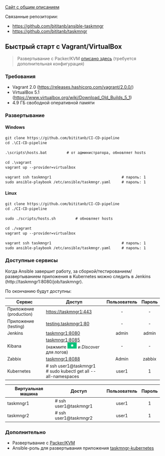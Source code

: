 [Сайт с общим описанием](https://bititanb.github.io/CI-CD-pipeline)

Связанные репозитории:
* https://github.com/bititanb/ansible-taskmngr
* https://github.com/bititanb/taskmngr

## Быстрый старт с Vagrant/VirtualBox
> Развертывание с Packer/KVM [описано здесь](./packer/) (требуется дополнительная конфигурация)

### Требования
* Vagrant 2.0 (https://releases.hashicorp.com/vagrant/2.0.0/)
* VirtualBox 5.1 (https://www.virtualbox.org/wiki/Download_Old_Builds_5_1)
* 4.9 ГБ свободной оперативной памяти

### Развертывание

#### Windows

```shell
git clone https://github.com/bititanb/CI-CD-pipeline
cd .\CI-CD-pipeline

.\scripts\hosts.bat         # от администратора, обновляет hosts

cd .\vagrant
vagrant up --provider=virtualbox

vagrant ssh taskmngr1                                # пароль: 1
sudo ansible-playbook /etc/ansible/taskmngr.yaml     # пароль: 1
```

#### Linux

```shell
git clone https://github.com/bititanb/CI-CD-pipeline
cd ./CI-CD-pipeline

sudo ./scripts/hosts.sh         # обновляет hosts

cd ./vagrant
vagrant up --provider=virtualbox

vagrant ssh taskmngr1                                # пароль: 1
sudo ansible-playbook /etc/ansible/taskmngr.yaml     # пароль: 1
```

### Доступные сервисы

Когда Ansible завершит работу, за сборкой/тестированием/развертыванием приложения в Kubernetes можно следить в Jenkins (http://taskmngr1:8080/job/taskmngr).

По окончанию будут доступны:

| Сервис | Доступ | Пользователь | Пароль |
| ----- | ----- | :-----: | :-----: |
| Приложение (production) | [https://taskmngr1:443](https://taskmngr1:443) | - | - |
| Приложение (testing) | [testing.taskmngr1:80](http://testing.taskmngr1) | - | - |
| Jenkins | [taskmngr1:8080](http://taskmngr1:8080/job/taskmngr) | admin | admin |
| Kibana | [taskmngr1:8085](http://taskmngr1:8085/app/kibana#/settings/indices/filebeat-*?_g=%28time:%28from:now-24h%29%29)<br>(нажмите <img src="./res/defaultindexbutton.png" height="20px"/> и *Discover* для логов) | - | - |
| Zabbix | [taskmngr1:8088](http://taskmngr1:8088) | Admin | zabbix |
| Kubernetes | # ssh user1@taskmngr1<br># sudo kubectl get all --all-namespaces | user1 | 1 |

| Виртуальная машина | Доступ | Пользователь | Пароль |
| ----- | ----- | :-----: | :-----: |
| taskmngr1 | # ssh user1@taskmngr1 | user1 | 1 |
| taskmngr2 | # ssh user1@taskmngr2 | user1 | 1 |

### Дополнительно
* Развертывание с [Packer/KVM](https://github.com/bititanb/CI-CD-pipeline/tree/master/packer)
* Ansible-роль для развертывания приложения [taskmngr-kubernetes](https://github.com/bititanb/ansible-taskmngr/tree/master/roles/taskmngr-kubernetes)
